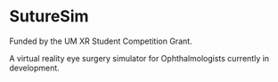 # SutureSim
 
Funded by the UM XR Student Competition Grant.

A virtual reality eye surgery simulator for Ophthalmologists currently in development. 
